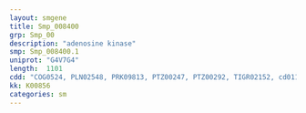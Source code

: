 ```yaml
---
layout: smgene
title: Smp_008400
grp: Smp_00
description: "adenosine kinase"
smp: Smp_008400.1
uniprot: "G4V7G4"
length:  1101
cdd: "COG0524, PLN02548, PRK09813, PTZ00247, PTZ00292, TIGR02152, cd01168, cl00192, pfam00294"
kk: K00856
categories: sm
---
```

